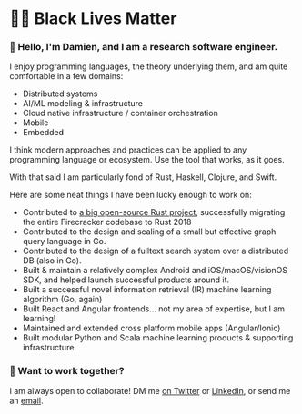 # ✊🏾 Black Lives Matter

### 👋  Hello, I'm Damien, and I am a research software engineer.

I enjoy programming languages, the theory underlying them, and am quite comfortable in a few domains:
- Distributed systems
- AI/ML modeling & infrastructure
- Cloud native infrastructure / container orchestration
- Mobile
- Embedded

I think modern approaches and practices can be applied to any programming language or ecosystem. Use the tool that works, as it goes.

With that said I am particularly fond of Rust, Haskell, Clojure, and Swift. 

Here are some neat things I have been lucky enough to work on:
- Contributed to [a big open-source Rust project][4], successfully migrating the entire Firecracker codebase to Rust 2018
- Contributed to the design and scaling of a small but effective graph query language in Go.
- Contributed to the design of a fulltext search system over a distributed DB (also in Go).
- Built & maintain a relatively complex Android and iOS/macOS/visionOS SDK, and helped launch successful products around it.
- Built a successful novel information retrieval (IR) machine learning algorithm (Go, again)
- Built React and Angular frontends... not my area of expertise, but I am learning!
- Maintained and extended cross platform mobile apps (Angular/Ionic)
- Built modular Python and Scala machine learning products & supporting infrastructure

### 🤝  Want to work together?

I am always open to collaborate! DM me [on Twitter][2] or [LinkedIn][1], or send me an [email][3].

[1]: https://linkedin.com/in/damienstanton
[2]: https://twitter.com/damienstanton
[3]: mailto:damien@damienstanton.com
[4]: https://firecracker-microvm.github.io/
